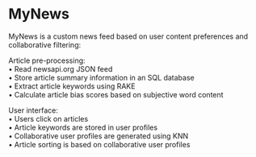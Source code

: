 # MyNews

MyNews is a custom news feed based on user content preferences and collaborative filtering:

Article pre-processing:  
•	Read newsapi.org JSON feed  
•	Store article summary information in an SQL database  
•	Extract article keywords using RAKE  
•	Calculate article bias scores based on subjective word content  

User interface:  
•	Users click on articles  
•	Article keywords are stored in user profiles  
•	Collaborative user profiles are generated using KNN  
•	Article sorting is based on collaborative user profiles
